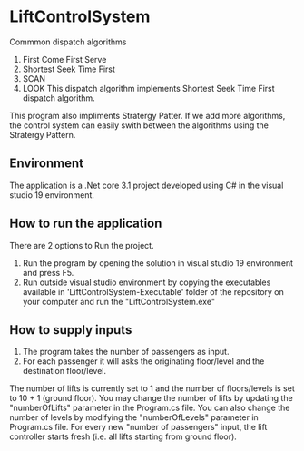 # LiftControlSystem
Commmon dispatch algorithms 
1. First Come First Serve
2. Shortest Seek Time First
3. SCAN
4. LOOK
This dispatch algorithm implements Shortest Seek Time First dispatch algorithm.

This program also impliments Stratergy Patter. 
If we add more algorithms, the control system can easily swith between the algorithms using the Stratergy Pattern.

## Environment
The application is a .Net core 3.1 project developed using C# in the visual studio 19 environment.

## How to run the application
There are 2 options to Run the project.
1. Run the program by opening the solution in visual studio 19 environment and press F5.
2. Run outside visual studio environment by copying the executables available in 'LiftControlSystem-Executable' folder of
the repository on your computer and run the "LiftControlSystem.exe"

## How to supply inputs
1. The program takes the number of passengers as input.
2. For each passenger it will asks the originating floor/level and the destination floor/level.

The number of lifts is currently set to 1 and the number of floors/levels is set to 10 + 1 (ground floor).
You may change the number of lifts by updating the "numberOfLifts" parameter in the Program.cs file.
You can also change the number of levels by modifying the "numberOfLevels" parameter in Program.cs file.
For every new "number of passengers" input, the lift controller starts fresh (i.e. all lifts starting from ground floor).
